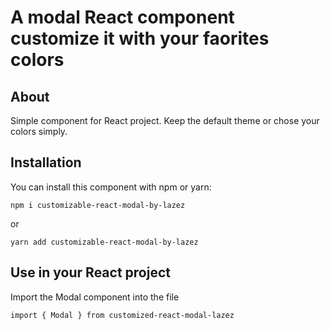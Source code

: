 # A modal React component customize it with your faorites colors

## About

Simple component for React project.
Keep the default theme or chose your colors simply.

## Installation

You can install this component with npm or yarn:

    npm i customizable-react-modal-by-lazez

or

    yarn add customizable-react-modal-by-lazez

## Use in your React project

Import the Modal component into the file

    import { Modal } from customized-react-modal-lazez
